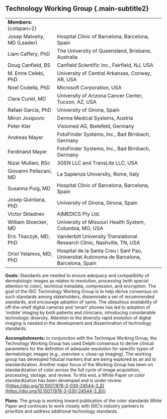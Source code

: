 ## Technology Working Group {.main-subtitle2}

| | |
| - | - |
| **Members:** {colspan=2} | |
| Josep Malvehy, MD (Leader) | Hospital Clinic of Barcelona, Barcelona, Spain |
| Liam Caffery, PhD | The University of Queensland, Brisbane, Australia |
| Doug Canfield, BS | Canfield Scientific Inc., Fairfield, NJ, USA |
| M. Emre Celebi, PhD | University of Central Arkansas, Conway, AR, USA |
| Noel Codella, PhD | Microsoft Corporation, USA |
| Clara Curiel, MD | University of Arizona Cancer Center, Tucson, AZ, USA |
| Rafael Garcia, PhD | University of Girona, Spain |
| Miron Josipovic | Derma Medical Systems, Austria |
| Peter Klar | Visiomed AG, Bielefeld, Germany |
| Andreas Mayer | FotoFinder Systems, Inc., Bad Birnbach, Germany |
| Ferdinand Mayer | FotoFinder Systems, Inc., Bad Birnbach, Germany |
| Nizar Mullani, BSc | 3GEN LLC and TransLite LLC, USA |
| Giovanni Pellacani, MD | La Sapienza University, Rome, Italy |
| Susanna Puig, MD | Hospital Clinic of Barcelona, Barcelona, Spain |
| Josep Quintana, PhD | University of Girona, Girona, Spain |
| Victor Skladnev | AIMEDICS Pty Ltd. |
| William Stoecker, MD | University of Missouri Health System, Columbia, MO, USA |
| Eric Tkaczyk, MD, PhD | Vanderbilt University Translational Research Clinic, Nashville, TN, USA |
| Oriol Yelamos, MD, PhD | Hospital de la Santa Creu i Sant Pau, Universitat Autonoma de Barcelona, Barcelona, Spain |

**Goals:**  Standards are needed to ensure adequacy and compatibility of dermatologic images as relates to resolution, processing (with special attention to color), technical metadata, compression, and encryption. The goal of the ISIC Technology Working Group is to help derive consensus on such standards among stakeholders, disseminate a set of recommended standards, and encourage adoption of same. The ubiquitous availability of off-the-shelf digital cameras and ‘smart’ phones has led to adoption of ‘mobile’ imaging by both patients and clinicians, introducing considerable technologic diversity. Attention to the diversity rapid evolution of digital imaging is needed in the development and dissemination of technology standards.

**Accomplishments:** In conjunction with the Technique Working Group, the Technology Working Group has used Delphi consensus to derive clinical parameters for the definition of adequate resolution for specific types of dermatologic images (e.g., overview v. close-up imaging). The working group has developed fiducial markers that are being explored as an aid to standardization. Another major focus of the Working Group has been on standardization of color across the full cycle of image acquisition, processing, storage, and review. To this end, a White Paper on color standardization has been developed and is under review.
\([https://doi.org/10.1007/978-3-030-24544-3_8](https://doi.org/10.1007/978-3-030-24544-3_8)\)

**Plans:** The group is working toward publication of the color standards White Paper and continues to work closely with ISIC’s industry partners to prioritize and address additional technology standards.
